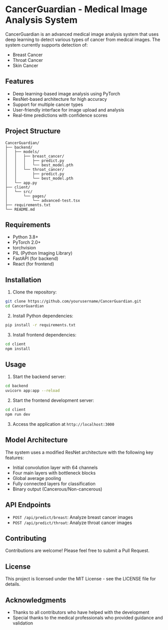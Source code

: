 # CancerGuardian - Medical Image Analysis System

CancerGuardian is an advanced medical image analysis system that uses deep learning to detect various types of cancer from medical images. The system currently supports detection of:
- Breast Cancer
- Throat Cancer
- Skin Cancer

## Features

- Deep learning-based image analysis using PyTorch
- ResNet-based architecture for high accuracy
- Support for multiple cancer types
- User-friendly interface for image upload and analysis
- Real-time predictions with confidence scores

## Project Structure

```
CancerGuardian/
├── backend/
│   ├── models/
│   │   ├── breast_cancer/
│   │   │   ├── predict.py
│   │   │   └── best_model.pth
│   │   └── throat_cancer/
│   │       ├── predict.py
│   │       └── best_model.pth
│   └── app.py
├── client/
│   └── src/
│       └── pages/
│           └── advanced-test.tsx
├── requirements.txt
└── README.md
```

## Requirements

- Python 3.8+
- PyTorch 2.0+
- torchvision
- PIL (Python Imaging Library)
- FastAPI (for backend)
- React (for frontend)

## Installation

1. Clone the repository:
```bash
git clone https://github.com/yourusername/CancerGuardian.git
cd CancerGuardian
```

2. Install Python dependencies:
```bash
pip install -r requirements.txt
```

3. Install frontend dependencies:
```bash
cd client
npm install
```

## Usage

1. Start the backend server:
```bash
cd backend
uvicorn app:app --reload
```

2. Start the frontend development server:
```bash
cd client
npm run dev
```

3. Access the application at `http://localhost:3000`

## Model Architecture

The system uses a modified ResNet architecture with the following key features:
- Initial convolution layer with 64 channels
- Four main layers with bottleneck blocks
- Global average pooling
- Fully connected layers for classification
- Binary output (Cancerous/Non-cancerous)

## API Endpoints

- `POST /api/predict/breast`: Analyze breast cancer images
- `POST /api/predict/throat`: Analyze throat cancer images

## Contributing

Contributions are welcome! Please feel free to submit a Pull Request.

## License

This project is licensed under the MIT License - see the LICENSE file for details.

## Acknowledgments

- Thanks to all contributors who have helped with the development
- Special thanks to the medical professionals who provided guidance and validation 
